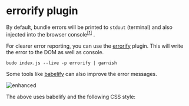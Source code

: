 # errorify plugin

By default, bundle errors will be printed to `stdout` (terminal) and also injected into the browser console<sup>[[1]](https://github.com/substack/watchify/blob/ffaf7ec048905f707ba1876579dc7082f1d50de5/bin/cmd.js#L27-L29)</sup>
. 

For clearer error reporting, you can use the [errorify](https://github.com/zertosh/errorify) plugin. This will write the error to the DOM as well as console.

```
budo index.js --live -p errorify | garnish
```

Some tools like [babelify](https://www.npmjs.com/package/babelify) can also improve the error messages.

![enhanced](http://i.imgur.com/Q4DLQBQ.png)

The above uses babelify and the following CSS style:

